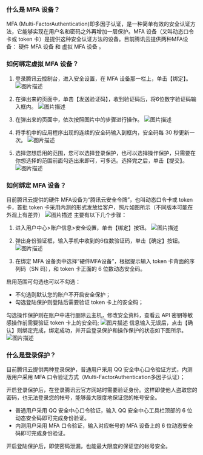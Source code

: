 ### 什么是 MFA 设备？
MFA (Multi-FactorAuthentication)即多因子认证，是一种简单有效的安全认证方法，它能够实现在用户名和密码之外再增加一层保护。MFA 设备（又叫动态口令卡或 token 卡）是提供这种安全认证方法的设备。目前腾讯云提供两种MFA设备： 硬件 MFA 设备 和 虚拟 MFA 设备 。

### 如何绑定虚拟 MFA 设备？
1. 登录腾讯云控制台，进入安全设置，在 MFA 设备那一栏上，单击【绑定】。
![图片描述](http://tss.sng.com/ticket/upload/downloadFile?filename=59964c7d8a0cc.png)

2. 在弹出来的页面中，单击【发送验证码】，收到验证码后，将6位数字验证码输入框内。
![图片描述](http://tss.sng.com/ticket/upload/downloadFile?filename=59964c8b5deff.png)

3. 在弹出来的页面中，依次按照图片中的步骤进行操作。
![图片描述](http://tss.sng.com/ticket/upload/downloadFile?filename=59964c9801d11.png)

4. 将手机中的应用程序出现的连续的安全码输入到框内，安全码每 30 秒更新一次。
![图片描述](http://tss.sng.com/ticket/upload/downloadFile?filename=59964ca455f73.png)

5. 选择您想启用的范围，您可以选择登录保护，也可以选择操作保护，只需要在你想选择的范围前面勾选出来即可，可多选。选择完之后，单击【提交】。
![图片描述](http://tss.sng.com/ticket/upload/downloadFile?filename=59964cafa58f1.png)

### 如何绑定 MFA 设备？
目前腾讯云提供的硬件 MFA设备为“腾讯云安全令牌”，也叫动态口令卡或 token 卡，首批 token 卡采用内测的形式发放给客户，照片如图所示（不同版本可能在外观上有差异）
![图片描述](http://tss.sng.com/ticket/upload/downloadFile?filename=59964dcfbf3bb.png)
主要有以下几个步骤：
1. 进入用户中心>账户信息>安全设置，单击【绑定】按钮。
![图片描述](http://tss.sng.com/ticket/upload/downloadFile?filename=59964dd7d36c4.png)

2. 弹出身份验证框，输入手机中收到的6位数验证码，单击【确定】按钮。
![图片描述](http://tss.sng.com/ticket/upload/downloadFile?filename=59964de0493df.png)

3. 在绑定 MFA 设备页中选择“硬件MFA设备”，根据提示输入 token 卡背面的序列码（SN 码），和 token 卡正面的 6 位数动态安全码。

 启用范围可勾选也可以不勾选：
- 不勾选则默认您的账户不开启安全保护；
- 勾选登陆保护则登陆后需要验证 token 卡上的安全码；

勾选操作保护则在账户中进行删除云主机，修改安全资料，查看云 API 密钥等敏感操作前需要验证 token 卡上的安全码;
![图片描述](http://tss.sng.com/ticket/upload/downloadFile?filename=59964df234659.png)
信息输入无误后，点击【确认】则绑定完成，绑定成功，并开启登录保护和操作保护的状态如下图所示。
![图片描述](http://tss.sng.com/ticket/upload/downloadFile?filename=59964dfaee048.png)

### 什么是登录保护？
目前腾讯云提供两种登录保护，普通用户采用 QQ 安全中心口令验证方式，内测版用户采用 MFA 口令验证方式（Multi-FactorAuthentication多因子认证）；

开启登录保护后，在登录腾讯云官方网站时需要验证身份。这样即使他人盗取您的密码，也无法登录您的帐号，能够最大限度地保证您的帐号安全。
- 普通用户采用 QQ 安全中心口令验证，输入 QQ 安全中心工具栏顶部的 6 位动态安全码即可完成身份验证。
- 内测用户采用 MFA 口令验证，输入对应帐号的 MFA 设备上的 6 位动态安全码即可完成身份验证。

开启登陆保护后，即使密码泄漏，也能最大限度的保证您的帐号安全。


